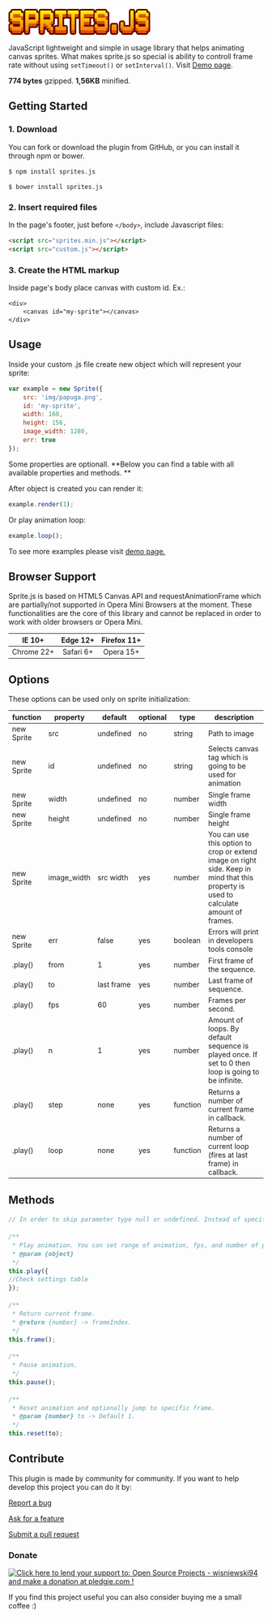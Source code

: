 ![logo](docs/img/sprites.js.png)


JavaScript lightweight and simple in usage library that helps animating canvas sprites. What makes sprite.js so special is ability to controll frame rate without using `setTimeout()` or `setInterval()`. Visit [Demo page](https://wisniewski94.github.io/sprites.js/).

**774 bytes** gzipped. **1,56KB** minified.

## Getting Started
### 1. Download
You can fork or download the plugin from GitHub, or you can install it through npm or bower.

```
$ npm install sprites.js 
```

```
$ bower install sprites.js
```

### 2. Insert required files
In the page's footer, just before `</body>`, include Javascript files:
```html
<script src="sprites.min.js"></script>
<script src="custom.js"></script>
```
### 3. Create the HTML markup
Inside page's body place canvas with custom id. Ex.:

```
<div>
    <canvas id="my-sprite"></canvas>
</div>
```

## Usage
Inside your custom .js file create new object which will represent your sprite:

```javascript
var example = new Sprite({
    src: 'img/papuga.png',
    id: 'my-sprite',
    width: 160,
    height: 156,
    image_width: 1280,
    err: true
});
```
Some properties are optionall. **Below you can find a table with all available properties and methods. **

After object is created you can render it:

```javascript
example.render(1);
```
Or play animation loop:
```javascript
example.loop();
```

To see more examples please visit [demo page.](https://wisniewski94.github.io/sprites.js/)

## Browser Support
Sprite.js is based on HTML5 Canvas API and requestAnimationFrame which are partially/not supported in Opera Mini Browsers at the moment. These functionalities are the core of this library and cannot be replaced in order to work with older browsers or Opera Mini.

|IE 10+|Edge 12+|Firefox 11+|
|:---:|:---:|:---:|
|Chrome 22+|Safari 6+|Opera 15+|

## Options
These options can be used only on sprite initialization:

|function|property|default|optional|type|description|
|---|---|---|---|---|---|
|new Sprite|src|undefined|no|string|Path to image|
|new Sprite|id|undefined|no|string|Selects canvas tag which is going to be used for animation|
|new Sprite|width|undefined|no|number|Single frame width|
|new Sprite|height|undefined|no|number|Single frame height|
|new Sprite|image_width|src width|yes|number|You can use this option to crop or extend image on right side. Keep in mind that this property is used to calculate amount of frames.|
|new Sprite|err|false|yes|boolean|Errors will print in developers tools console|
|.play()|from|1|yes|number|First frame of the sequence.|
|.play()|to|last frame|yes|number|Last frame of sequence.|
|.play()|fps|60|yes|number|Frames per second.|
|.play()|n|1|yes|number|Amount of loops. By default sequence is played once. If set to 0 then loop is going to be infinite.
|.play()|step|none|yes|function|Returns a number of current frame in callback.|
|.play()|loop|none|yes|function|Returns a number of current loop (fires at last frame) in callback.|
## Methods
```javascript
// In order to skip parameter type null or undefined. Instead of specific parameter default value will be used.

/**
 * Play animation. You can set range of animation, fps, and number of passes (loops). Two callbacks available in object parameter.
 * @param {object} 
 */
this.play({
//Check settings table
});

/**
 * Return current frame.
 * @return {number} -> frameIndex.
 */
this.frame();

/**
 * Pause animation.
 */
this.pause();

/**
 * Reset animation and optionally jump to specific frame.
 * @param {number} to -> Default 1.
 */
this.reset(to);
```

## Contribute
This plugin is made by community for community. If you want to help develop this project you can do it by:

[Report a bug](https://github.com/wisniewski94/sprites.js/issues)

[Ask for a feature](https://github.com/wisniewski94/sprites.js/issues)

[Submit a pull request](https://github.com/wisniewski94/sprites.js/pulls)

### Donate
<a href='https://pledgie.com/campaigns/34691'><img alt='Click here to lend your support to: Open Source Projects - wisniewski94 and make a donation at pledgie.com !' src='https://pledgie.com/campaigns/34691.png?skin_name=chrome' border='0' ></a>

If you find this project useful you can also consider buying me a small coffee :)
